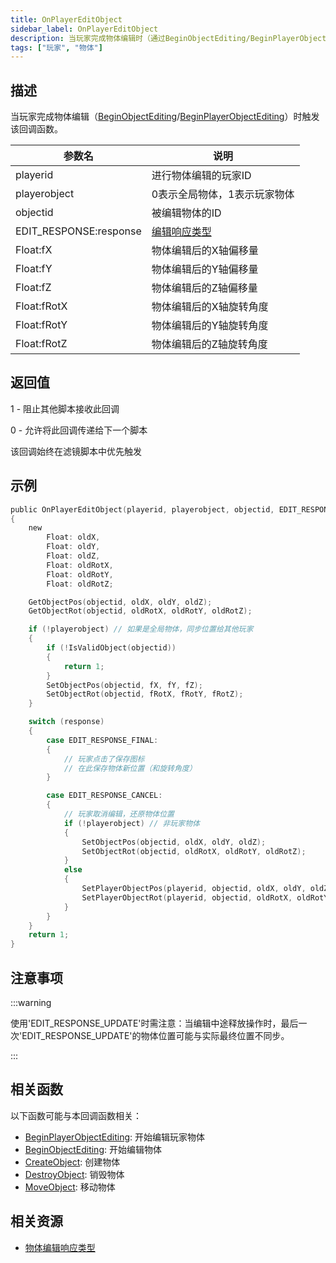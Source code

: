 ```yaml
---
title: OnPlayerEditObject
sidebar_label: OnPlayerEditObject
description: 当玩家完成物体编辑时（通过BeginObjectEditing/BeginPlayerObjectEditing）会触发该回调函数。
tags: ["玩家", "物体"]
---
```


## 描述

当玩家完成物体编辑（[BeginObjectEditing](../functions/BeginObjectEditing)/[BeginPlayerObjectEditing](../functions/BeginPlayerObjectEditing)）时触发该回调函数。

| 参数名                 | 说明                                                    |
| ---------------------- | ------------------------------------------------------- |
| playerid               | 进行物体编辑的玩家ID                                    |
| playerobject           | 0表示全局物体，1表示玩家物体                            |
| objectid               | 被编辑物体的ID                                          |
| EDIT_RESPONSE:response | [编辑响应类型](../resources/objecteditionresponsetypes) |
| Float:fX               | 物体编辑后的X轴偏移量                                   |
| Float:fY               | 物体编辑后的Y轴偏移量                                   |
| Float:fZ               | 物体编辑后的Z轴偏移量                                   |
| Float:fRotX            | 物体编辑后的X轴旋转角度                                 |
| Float:fRotY            | 物体编辑后的Y轴旋转角度                                 |
| Float:fRotZ            | 物体编辑后的Z轴旋转角度                                 |

## 返回值

1 - 阻止其他脚本接收此回调

0 - 允许将此回调传递给下一个脚本

该回调始终在滤镜脚本中优先触发

## 示例

```c
public OnPlayerEditObject(playerid, playerobject, objectid, EDIT_RESPONSE:response, Float:fX, Float:fY, Float:fZ, Float:fRotX, Float:fRotY, Float:fRotZ)
{
    new
        Float: oldX,
        Float: oldY,
        Float: oldZ,
        Float: oldRotX,
        Float: oldRotY,
        Float: oldRotZ;

    GetObjectPos(objectid, oldX, oldY, oldZ);
    GetObjectRot(objectid, oldRotX, oldRotY, oldRotZ);

    if (!playerobject) // 如果是全局物体，同步位置给其他玩家
    {
        if (!IsValidObject(objectid))
        {
            return 1;
        }
        SetObjectPos(objectid, fX, fY, fZ);
        SetObjectRot(objectid, fRotX, fRotY, fRotZ);
    }

    switch (response)
    {
        case EDIT_RESPONSE_FINAL:
        {
            // 玩家点击了保存图标
            // 在此保存物体新位置（和旋转角度）
        }

        case EDIT_RESPONSE_CANCEL:
        {
            // 玩家取消编辑，还原物体位置
            if (!playerobject) // 非玩家物体
            {
                SetObjectPos(objectid, oldX, oldY, oldZ);
                SetObjectRot(objectid, oldRotX, oldRotY, oldRotZ);
            }
            else
            {
                SetPlayerObjectPos(playerid, objectid, oldX, oldY, oldZ);
                SetPlayerObjectRot(playerid, objectid, oldRotX, oldRotY, oldRotZ);
            }
        }
    }
    return 1;
}
```

## 注意事项

:::warning

使用'EDIT_RESPONSE_UPDATE'时需注意：当编辑中途释放操作时，最后一次'EDIT_RESPONSE_UPDATE'的物体位置可能与实际最终位置不同步。

:::

## 相关函数

以下函数可能与本回调函数相关：

- [BeginPlayerObjectEditing](../functions/BeginPlayerObjectEditing): 开始编辑玩家物体
- [BeginObjectEditing](../functions/BeginObjectEditing): 开始编辑物体
- [CreateObject](../functions/CreateObject): 创建物体
- [DestroyObject](../functions/DestroyObject): 销毁物体
- [MoveObject](../functions/MoveObject): 移动物体

## 相关资源

- [物体编辑响应类型](../resources/objecteditionresponsetypes)
